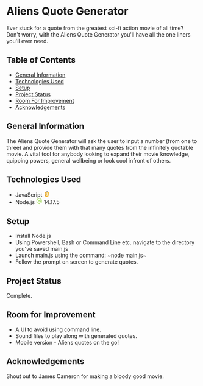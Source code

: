 # Aliens Quote Generator
Ever stuck for a quote from the greatest sci-fi action movie of all time? Don't worry, with the Aliens Quote Generator you'll have all the one liners you'll ever need.

## Table of Contents
* [General Information](#general-information)
* [Technologies Used](#technologies-used)
* [Setup](#setup)
* [Project Status](#project-status)
* [Room For Improvement](#room-for-improvement)
* [Acknowledgements](#acknowledgements)

## General Information
The Aliens Quote Generator will ask the user to input a number (from one to three) and provide them with that many quotes from the infinitely quotable movie. A vital tool for anybody looking to expand their movie knowledge, quipping powers, general wellbeing or look cool infront of others.

## Technologies Used
* JavaScript ![JavaScript](./images/javascript.png)
* Node.js ![Node.js](./images/node-js.png) 14.17.5

## Setup
* Install Node.js
* Using Powershell, Bash or Command Line etc. navigate to the directory you've saved main.js
* Launch main.js using the command: ~node main.js~
* Follow the prompt on screen to generate quotes.

## Project Status

Complete. 

## Room for Improvement

* A UI to avoid using command line.
* Sound files to play along with generated quotes.
* Mobile version - Aliens quotes on the go!

## Acknowledgements

Shout out to James Cameron for making a bloody good movie.
